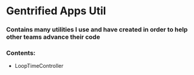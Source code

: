 # Gentrified Apps Util

### Contains many utilities I use and have created in order to help other teams advance their code

### Contents:

* LoopTimeController

